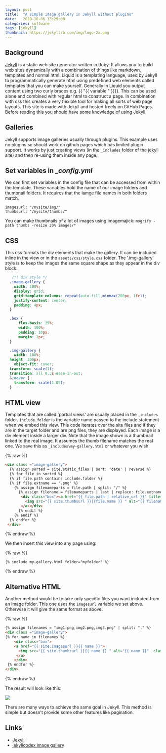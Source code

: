```yaml
---
layout: post
title:  "A simple image gallery in Jekyll without plugins"
date:   2020-10-06 13:29:00
categories: software
tags: [jekyll]
thumbnail: https://jekyllrb.com/img/logo-2x.png
---
```


## Background

[Jekyll](http://jekyllbootstrap.com/lessons/jekyll-introduction.html) is a static web site generator written in Ruby. It allows you to build web sites dynamically with a combination of things like markdown, templates and normal html. Liquid is a templating language, used by Jekyll to programmatically generate html using predefined web elements called templates that you can make yourself. Generally in Liquid you output content using two curly braces e.g. {{ "{{ variable " }}}}. This can be used alone and combined with regular html to construct a page. In combination with css this creates a very flexible tool for making all sorts of web page layouts. This site is made with Jekyll and hosted freely on GitHub Pages. Before reading this you should have some knowledge of using Jekyll.

## Galleries

Jekyll supports image galleries usually through plugins. This example uses no plugins so should work on github pages which has limited plugin support. It works by just creating views (in the `_includes` folder of the jekyll site) and then re-using them inside any page.

## Set variables in *_config.yml*

We can first set variables in the config file that can be accessed from within the template. These variables hold the name of our image folders and thumbnail folders. It requires that the iamge file names in both folders match.

```
imagesurl: "/mysite/img/"
thumbsurl: "/mysite/thumbs/"
```

You can make thumbnails of a lot of images using imagemajick: ```mogrify -path thumbs -resize 20% images/*```

## CSS

This css formats the div elements that make the gallery. It can be included inline in the view  or in the `assets/css/style.css` folder.
The '.img-gallery' style is to keep the images the same square shape as they appear in the div block.

```css
   /*! div style */
  .image-gallery {
    width: 100%;
    display: grid;
    grid-template-columns: repeat(auto-fill,minmax(200px, 1fr));
    justify-content: center;
    padding: 4px;
  }

  .box {
      flex-basis: 25%;
      width: 100%;
      padding: 10px;
      margin: 2px;
  }

  .img-gallery {
	width: 100%;
  height: 200px;
	object-fit: cover;
  transform: scale(1);
  transition: all 0.3s ease-in-out;
  &:hover {
    transform: scale(1.05);
  }

```

## HTML view

Templates that are called 'partial views' are usually placed in the `_includes` folder. `include.folder` is the variable name passed to the include statement when we embed this view. This code iterates over the site files and if they are in the target folder and are png files, they are displayed. Each image is a div element inside a larger div. Note that the image shown is a thumbnail linked to the real image. It assumes the thumb filename matches the real one. We save this as `_includes\my-gallery.html` or whatever you wish.

{% raw %}
```html
<div class ="image-gallery">
  {% assign sorted = site.static_files | sort: 'date' | reverse %}
  {% for file in sorted %}
  {% if file.path contains include.folder %}
  {% if file.extname == '.png' %}
    {% assign filenameparts = file.path | split: "/" %}
      {% assign filename = filenameparts | last | replace: file.extname,"" %}
       <div class="box"><a href="{{ file.path | relative_url }}" title="{{ filename }}">
         <img src="{{ site.thumbsurl }}{{file.name }} " alt="{{ filename }}"  class="img-gallery" />
       </a></div>
      {% endif %}
    {% endif %}
  {% endfor %}
 </div>
```
{% endraw %}

We then insert this view into any page using:

{% raw %}
```
{% include my-gallery.html folder="myfolder" %}
```
{% endraw %}

## Alternative HTML

Another method would be to take only specific files you want included from an image folder. This one uses the `imagesurl` variable we set above. Otherwise it will give the same format as above.

{% raw %}
```html
{% assign filenames = "img1.png,img2.png,img3.png" | split: "," %}
<div class ="image-gallery">
{% for name in filenames %}
    <div class="box">
    <a href="{{ site.imagesurl }}{{ name }}">
      <img src="{{ site.thumbsurl }}{{ name }} " alt="{{ name }}"  class="img-gallery" />
     </a>
    </div>
 {% endfor %}
</div>
```
{% endraw %}

The result will look like this:

<div style="width: auto; float:center;">
 <a href="/img/jekyll-gallery-resize.gif"> <img class="scaled" src="/img/jekyll-gallery-resize.gif"></a>
</div>


There are many ways to achieve the same goal in Jekyll. This method is simple but doesn't provide some other features like pagination.

## Links

* [Jekyll](https://jekyllrb.com/docs/posts/)
* [jekyllcodex image gallery](https://jekyllcodex.org/without-plugin/image-gallery/#)

